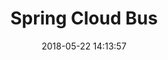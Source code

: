 ---
layout: post
title: "Spring Cloud Bus"
date: 2018-05-22 14:13:57
image: 'https://adongs.github.io/assets/img/resources/spring-cloud-bus.png'
description: 学习Spring Cloud Bus
category: 'Spring Cloud Bus'
tags:
- Spring boot
- Spring
- Spring Cloud
- Spring Cloud Bus
introduction: Spring Cloud Bus(状态传播,可与config配合使用,实现热部署)搭建和理解
---